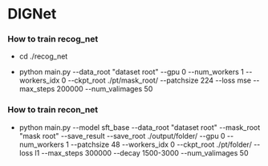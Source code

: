 # DIGNet

### How to train recog_net
- cd ./recog_net
 
- python main.py --data_root "dataset root" --gpu 0 --num_workers 1 --workers_idx 0 --ckpt_root ./pt/mask_root/ --patchsize 224 --loss mse --max_steps 200000 --num_valimages 50

### How to train recon_net

- python main.py --model sft_base --data_root "dataset root" --mask_root "mask root" --save_result --save_root ./output/folder/ --gpu 0 --num_workers 1 --patchsize 48 --workers_idx 0 --ckpt_root ./pt/folder/ --loss l1 --max_steps 300000 --decay 1500-3000 --num_valimages 50

